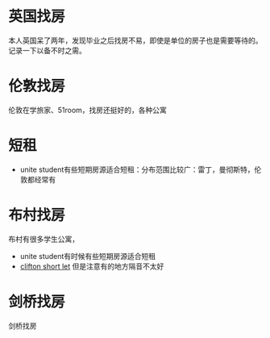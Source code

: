 # 英国找房
本人英国呆了两年，发现毕业之后找房不易，即使是单位的房子也是需要等待的。记录一下以备不时之需。
# 伦敦找房
伦敦在学旅家、51room，找房还挺好的，各种公寓

# 短租
- unite student有些短期房源适合短租：分布范围比较广：雷丁，曼彻斯特，伦敦都经常有

# 布村找房
布村有很多学生公寓，
- unite student有时候有些短期房源适合短租
- [clifton short let](http://cliftonshortlets.com) 但是注意有的地方隔音不太好

# 剑桥找房
剑桥找房


